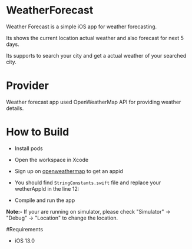 # WeatherForecast
Weather Forecast is a simple iOS app for weather forecasting.

Its shows the current location actual weather and also forecast for next 5 days.

Its supports to search your city and get a actual weather of your searched city.

# Provider

Weather forecast app used OpenWeatherMap API for providing weather details.

# How to Build

- Install pods

- Open the workspace in Xcode

- Sign up on [openweathermap](http://openweathermap.org/appid) to get an appid

- You should find `StringConstants.swift` file and replace your wetherAppId in the line 12:

- Compile and run the app

**Note:-** If your are running on simulator, please check "Simulator" -> "Debug" -> "Location" to change the location.


#Requirements

 - iOS 13.0
